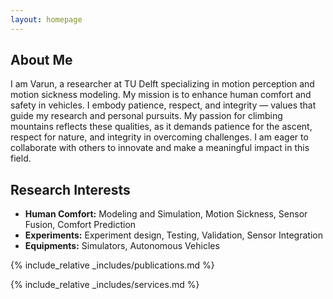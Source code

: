 ```yaml
---
layout: homepage
---
```


## About Me

I am Varun, a researcher at TU Delft specializing in motion perception and motion sickness modeling.
My mission is to enhance human comfort and safety in vehicles.
I embody patience, respect, and integrity — values that guide my research and personal pursuits.
My passion for climbing mountains reflects these qualities, as it demands patience for the ascent, respect for nature, and integrity in overcoming challenges.
I am eager to collaborate with others to innovate and make a meaningful impact in this field.

## Research Interests

- **Human Comfort:** Modeling and Simulation, Motion Sickness, Sensor Fusion, Comfort Prediction
- **Experiments:** Experiment design, Testing, Validation, Sensor Integration
- **Equipments:** Simulators, Autonomous Vehicles

<!-- ## News

- **[Feb. 2020]** Our paper about incremental learning is accepted to CVPR 2020.
- **[Feb. 2020]** We will host the ACM Multimedia Asia 2020 conference in Singapore!
- **[Sept. 2019]** Our paper about few-shot learning is accepted to NeurIPS 2019.
- **[Mar. 2019]** Our paper about few-shot learning is accepted to CVPR 2019. -->

{% include_relative _includes/publications.md %}

{% include_relative _includes/services.md %}
